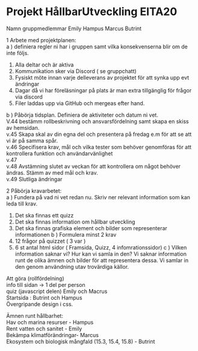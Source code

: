 # Projekt HållbarUtveckling EITA20
 
Namn gruppmedlemmar
Emily
Hampus
Marcus
Butrint

1 Arbete med projektplanen: <br>
a ) definiera regler ni har i gruppen samt vilka konsekvenserna blir om de inte följs. 
1. Alla deltar och är aktiva
2. Kommunikation sker via Discord ( se gruppchatt)
3. Fysiskt möte innan varje delleverans av projektet för att synka upp evt ändringar
4. Dagar då vi har föreläsningar på plats är man extra tillgänglig för frågor via discord
5. Filer laddas upp via GitHub och mergeas efter hand. <br>

b ) Påbörja tidsplan. Definiera de aktiviteter och datum ni vet. <br>
V.44 bestämm rollbeskrivning och ansvarsfördelning samt skapa en skiss av hemsidan. <br>
v.45 Skapa skal av din egna del och presentera på fredag e.m för att se att vi är på samma spår. <br>
v.46 Specifisera krav, mål och vilka tester som behöver genomföras för att kontrollera funktion och användarvänlighet <br>
v.47 <br>
v.48 Avstämning slutet av veckan för att kontrollera om något behöver ändras. Stämm av med mål och krav. <br>
v.49 Slutliga ändringar <br>

2 Påbörja kravarbetet: <br>
a ) Fundera på vad ni vet redan nu. Skriv ner relevant information som kan leda till krav. <br>
1. Det ska finnas ett quizz
2. Det ska finnas information om hållbar utveckling
3. Det ska finnas grafiska element och bilder som representerar informationen
b ) Formulera minst 2 krav <br>
1. 12 frågor på quizzet ( 3 var )
2. 6 st antal html sidor ( Framsida, Quizz, 4 infomrationssidor) 
c ) Vilken information saknar vi? Hur kan vi samla in den?
Vi saknar information runt de olika ämnen och bilder för att representera dessa. Vi samlar in den genom användning utav trovärdiga källor.

Att göra (rollfördelning) <br>
info till sidan -> 1 del per person <br>
quiz (javascript delen) Emily och Macrus <br>
Startsida : Butrint och Hampus <br>
Övergripande design i css. <br>

Ämnen runt hållbarhet: <br>
Hav och marina resurser - Hampus <br>
Rent vatten och sanitet - Emily <br>
Bekämpa klimatförändringar- Marcus <br>
Ekosystem och biologisk mångfald (15.3, 15.4, 15.8) - Butrint


